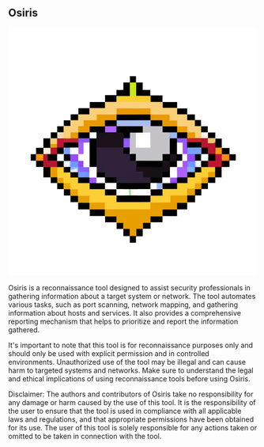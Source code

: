 ## Osiris

![logo](./media/osiris2.png)

Osiris is a reconnaissance tool designed to assist security professionals in gathering information about a target system or network. The tool automates various tasks, such as port scanning, network mapping, and gathering information about hosts and services. It also provides a comprehensive reporting mechanism that helps to prioritize and report the information gathered.

It's important to note that this tool is for reconnaissance purposes only and should only be used with explicit permission and in controlled environments. Unauthorized use of the tool may be illegal and can cause harm to targeted systems and networks. Make sure to understand the legal and ethical implications of using reconnaissance tools before using Osiris.

Disclaimer: The authors and contributors of Osiris take no responsibility for any damage or harm caused by the use of this tool. It is the responsibility of the user to ensure that the tool is used in compliance with all applicable laws and regulations, and that appropriate permissions have been obtained for its use. The user of this tool is solely responsible for any actions taken or omitted to be taken in connection with the tool.
